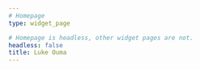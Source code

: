 ```yaml
---
# Homepage
type: widget_page

# Homepage is headless, other widget pages are not.
headless: false
title: Luke Ouma
---
```

